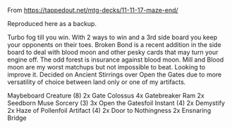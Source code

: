 From https://tappedout.net/mtg-decks/11-11-17-maze-end/

Reproduced here as a backup. 

Turbo fog till you win. With 2 ways to win and a 3rd side board you keep your opponents on their toes. Broken Bond is a recent addition in the side board to deal with blood moon and other pesky cards that may turn your engine off. The odd forest is insurance against blood moon. Mill and Blood moon are my worst matchups but not impossible to beat. Looking to improve it. Decided on Ancient Stirrings over Open the Gates due to more versatility of choice between land only or one of my artifacts.

Maybeboard
Creature (8)
2x Gate Colossus
4x Gatebreaker Ram
2x Seedborn Muse
Sorcery (3)
3x Open the Gatesfoil
Instant (4)
2x Demystify
2x Haze of Pollenfoil
Artifact (4)
2x Door to Nothingness
2x Ensnaring Bridge
